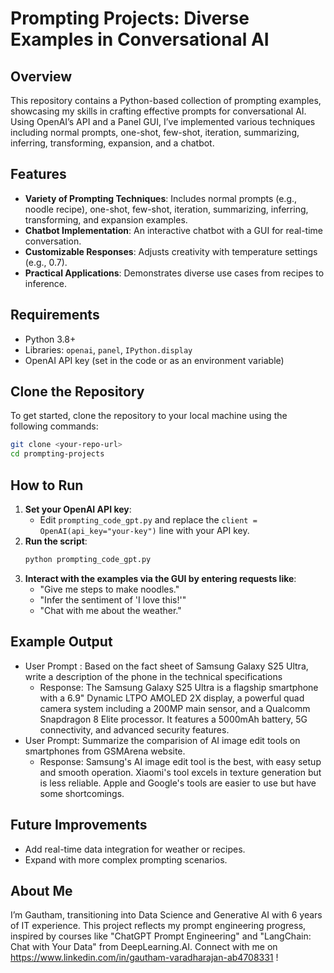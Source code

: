 # Prompting Projects: Diverse Examples in Conversational AI

## Overview
This repository contains a Python-based collection of prompting examples, showcasing my skills in crafting effective prompts for conversational AI. Using OpenAI’s API and a Panel GUI, I’ve implemented various techniques including normal prompts, one-shot, few-shot, iteration, summarizing, inferring, transforming, expansion, and a chatbot.

## Features
- **Variety of Prompting Techniques**: Includes normal prompts (e.g., noodle recipe), one-shot, few-shot, iteration, summarizing, inferring, transforming, and expansion examples.
- **Chatbot Implementation**: An interactive chatbot with a GUI for real-time conversation.
- **Customizable Responses**: Adjusts creativity with temperature settings (e.g., 0.7).
- **Practical Applications**: Demonstrates diverse use cases from recipes to inference.

## Requirements
- Python 3.8+
- Libraries: `openai`, `panel`, `IPython.display`
- OpenAI API key (set in the code or as an environment variable)

## Clone the Repository
To get started, clone the repository to your local machine using the following commands:

```bash
git clone <your-repo-url>
cd prompting-projects
```
## How to Run
1. **Set your OpenAI API key**:
   - Edit `prompting_code_gpt.py` and replace the `client = OpenAI(api_key="your-key")` line with your API key.
2. **Run the script**:
   ```bash
   python prompting_code_gpt.py
   
3. **Interact with the examples via the GUI by entering requests like**:
	- "Give me steps to make noodles."
	- "Infer the sentiment of 'I love this!'"
	- "Chat with me about the weather."

## Example Output
- User Prompt : Based on the fact sheet of Samsung Galaxy S25 Ultra, write 
a description of the phone in the technical specifications
	- Response: The Samsung Galaxy S25 Ultra is a flagship smartphone with a 6.9" Dynamic LTPO AMOLED 2X display, a powerful quad camera system including a 200MP main sensor, and a Qualcomm Snapdragon 8 Elite processor. It features a 5000mAh battery, 5G connectivity, and advanced security features.
- User Prompt: Summarize the comparision of AI image edit tools on smartphones from GSMArena website.
	- Response: Samsung's AI image edit tool is the best, with easy setup and smooth operation. Xiaomi's tool excels in texture generation but is less reliable. Apple and Google's tools are easier to use but have some shortcomings.

## Future Improvements
- Add real-time data integration for weather or recipes.
- Expand with more complex prompting scenarios.

## About Me
I’m Gautham, transitioning into Data Science and Generative AI with 6 years of IT experience. This project reflects my prompt engineering progress, inspired by courses like "ChatGPT Prompt Engineering" and "LangChain: Chat with Your Data" from DeepLearning.AI. Connect with me on https://www.linkedin.com/in/gautham-varadharajan-ab4708331 !
